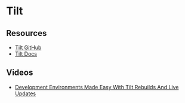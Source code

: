 # Tilt

## Resources
- [Tilt GitHub](https://github.com/tilt-dev/tilt)
- [Tilt Docs](https://docs.tilt.dev/)

## Videos
- [Development Environments Made Easy With Tilt Rebuilds And Live Updates](https://www.youtube.com/watch?v=fkODRlobR9I)